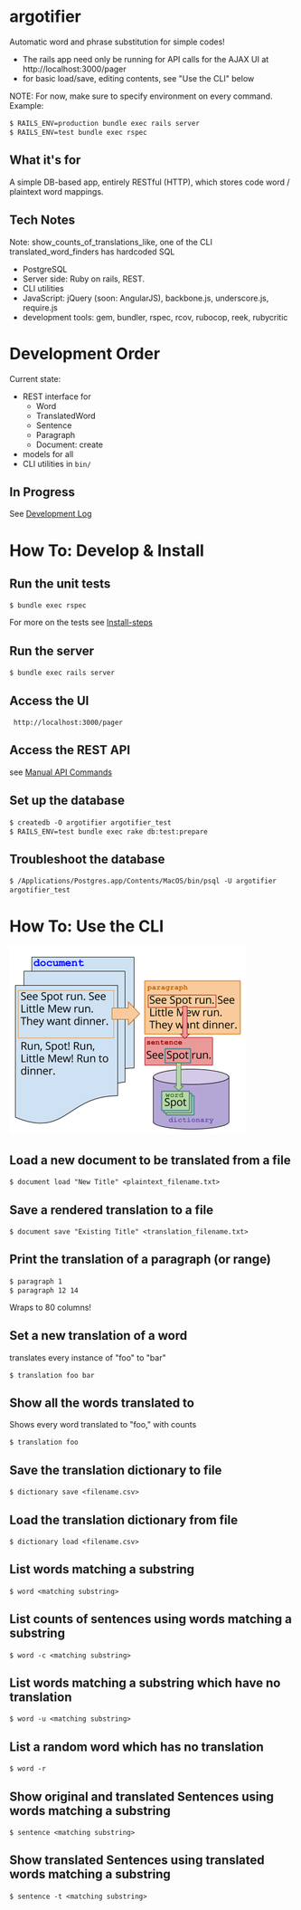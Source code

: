 argotifier
==========

Automatic word and phrase substitution for simple codes!

- The rails app need only be running for API calls for the AJAX UI at  http://localhost:3000/pager
- for basic load/save, editing contents, see "Use the CLI" below

NOTE: For now, make sure to specify environment on every command.  Example:

    $ RAILS_ENV=production bundle exec rails server
    $ RAILS_ENV=test bundle exec rspec


What it's for
-------------

A simple DB-based app, entirely RESTful (HTTP), which stores
code word / plaintext word mappings.

Tech Notes
----------

Note: show_counts_of_translations_like, one of the CLI translated_word_finders has hardcoded SQL

- PostgreSQL
- Server side: Ruby on rails, REST.
- CLI utilities
- JavaScript: jQuery (soon: AngularJS), backbone.js, underscore.js, require.js
- development tools: gem, bundler, rspec, rcov, rubocop, reek, rubycritic

Development Order
=================

Current state:

- REST interface for
     - Word
     - TranslatedWord
     - Sentence
     - Paragraph
     - Document: create
- models for all
- CLI utilities in `bin/`

In Progress
-----------

See [Development Log](man/Development-log.md)


How To: Develop & Install
=========================

Run the unit tests
------------------

    $ bundle exec rspec

For more on the tests see [Install-steps](man/Install-steps.md)

Run the server
--------------

    $ bundle exec rails server

Access the UI
-------------

     http://localhost:3000/pager

Access the REST API
-------------------

see  [Manual API Commands](man/manual-api-commands.md)

Set up the database
-------------------

    $ createdb -O argotifier argotifier_test
    $ RAILS_ENV=test bundle exec rake db:test:prepare


Troubleshoot the database
-------------------------

    $ /Applications/Postgres.app/Contents/MacOS/bin/psql -U argotifier argotifier_test


How To: Use the CLI
===================

![Argotifier Models diagram here](https://raw.githubusercontent.com/monkeywidget/argotifier/201608-refactor/man/Argotifier_Models.png "Argotifier Models")


Load a new document to be translated from a file
------------------------------------------------

    $ document load "New Title" <plaintext_filename.txt>


Save a rendered translation to a file
-------------------------------------

    $ document save "Existing Title" <translation_filename.txt>


Print the translation of a paragraph (or range)
-----------------------------------------------

    $ paragraph 1
    $ paragraph 12 14

Wraps to 80 columns!

Set a new translation of a word
-------------------------------

translates every instance of "foo" to "bar"

    $ translation foo bar

Show all the words translated to
--------------------------------

Shows every word translated to "foo," with counts

    $ translation foo


Save the translation dictionary to file
---------------------------------------

    $ dictionary save <filename.csv>

Load the translation dictionary from file
-----------------------------------------

    $ dictionary load <filename.csv>

List words matching a substring
-------------------------------

    $ word <matching substring>

List counts of sentences using words matching a substring
---------------------------------------------------------

    $ word -c <matching substring>


List words matching a substring which have no translation
---------------------------------------------------------

    $ word -u <matching substring>


List a random word which has no translation
---------------------------------------------------------

    $ word -r


Show original and translated Sentences using words matching a substring
----------------------------------------------------------------------

    $ sentence <matching substring>


Show translated Sentences using translated words matching a substring
---------------------------------------------------------------------

    $ sentence -t <matching substring>
